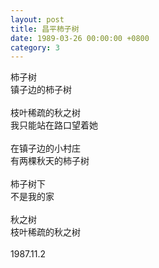 ```yaml
---
layout: post
title: 昌平柿子树
date: 1989-03-26 00:00:00 +0800
category: 3
---
```


柿子树<br>
镇子边的柿子树<br>
<br>
枝叶稀疏的秋之树<br>
我只能站在路口望着她<br>
<br>
在镇子边的小村庄<br>
有两棵秋天的柿子树<br>
<br>
柿子树下<br>
不是我的家<br>
<br>
秋之树<br>
枝叶稀疏的秋之树<br>
<br>
1987.11.2